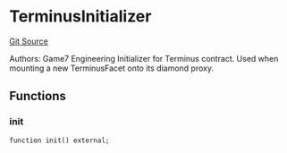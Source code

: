 # TerminusInitializer
[Git Source](https://github.com/G7DAO/protocol/blob/ef7b24f4a26e9671edc818362f455c3e2801e1d7/contracts/security/terminus/TerminusInitializer.sol)

Authors: Game7 Engineering
Initializer for Terminus contract. Used when mounting a new TerminusFacet onto its diamond proxy.


## Functions
### init


```solidity
function init() external;
```

